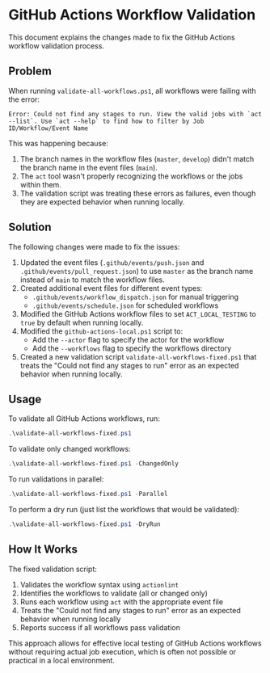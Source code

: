 # GitHub Actions Workflow Validation

This document explains the changes made to fix the GitHub Actions workflow validation process.

## Problem

When running `validate-all-workflows.ps1`, all workflows were failing with the error:

```
Error: Could not find any stages to run. View the valid jobs with `act --list`. Use `act --help` to find how to filter by Job ID/Workflow/Event Name
```

This was happening because:

1. The branch names in the workflow files (`master`, `develop`) didn't match the branch name in the event files (`main`).
1. The `act` tool wasn't properly recognizing the workflows or the jobs within them.
1. The validation script was treating these errors as failures, even though they are expected behavior when running locally.

## Solution

The following changes were made to fix the issues:

1. Updated the event files (`.github/events/push.json` and `.github/events/pull_request.json`) to use `master` as the branch name instead of `main` to match the workflow files.
1. Created additional event files for different event types:
   - `.github/events/workflow_dispatch.json` for manual triggering
   - `.github/events/schedule.json` for scheduled workflows
1. Modified the GitHub Actions workflow files to set `ACT_LOCAL_TESTING` to `true` by default when running locally.
1. Modified the `github-actions-local.ps1` script to:
   - Add the `--actor` flag to specify the actor for the workflow
   - Add the `--workflows` flag to specify the workflows directory
1. Created a new validation script `validate-all-workflows-fixed.ps1` that treats the "Could not find any stages to run" error as an expected behavior when running locally.

## Usage

To validate all GitHub Actions workflows, run:

```powershell
.\validate-all-workflows-fixed.ps1
```

To validate only changed workflows:

```powershell
.\validate-all-workflows-fixed.ps1 -ChangedOnly
```

To run validations in parallel:

```powershell
.\validate-all-workflows-fixed.ps1 -Parallel
```

To perform a dry run (just list the workflows that would be validated):

```powershell
.\validate-all-workflows-fixed.ps1 -DryRun
```

## How It Works

The fixed validation script:

1. Validates the workflow syntax using `actionlint`
1. Identifies the workflows to validate (all or changed only)
1. Runs each workflow using `act` with the appropriate event file
1. Treats the "Could not find any stages to run" error as an expected behavior when running locally
1. Reports success if all workflows pass validation

This approach allows for effective local testing of GitHub Actions workflows without requiring actual job execution, which is often not possible or practical in a local environment.
